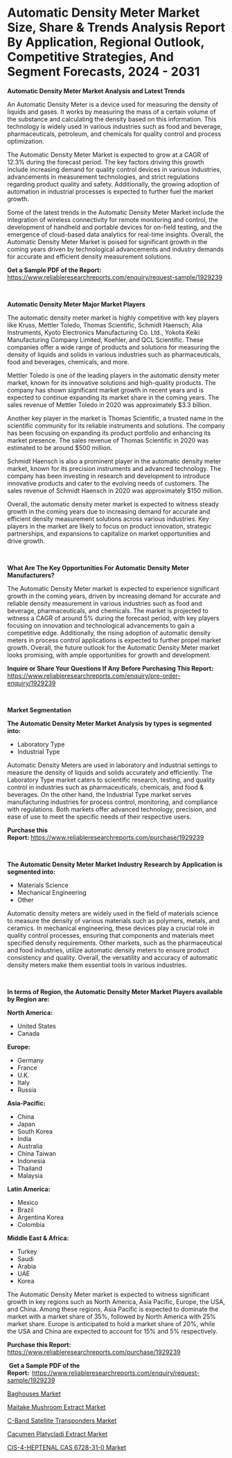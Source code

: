 <p><h1>Automatic Density Meter Market Size, Share & Trends Analysis Report By Application, Regional Outlook, Competitive Strategies, And Segment Forecasts, 2024 - 2031</h1></p><p><strong>Automatic Density Meter Market Analysis and Latest Trends</strong></p>
<p><p>An Automatic Density Meter is a device used for measuring the density of liquids and gases. It works by measuring the mass of a certain volume of the substance and calculating the density based on this information. This technology is widely used in various industries such as food and beverage, pharmaceuticals, petroleum, and chemicals for quality control and process optimization.</p><p>The Automatic Density Meter Market is expected to grow at a CAGR of 12.3% during the forecast period. The key factors driving this growth include increasing demand for quality control devices in various industries, advancements in measurement technologies, and strict regulations regarding product quality and safety. Additionally, the growing adoption of automation in industrial processes is expected to further fuel the market growth.</p><p>Some of the latest trends in the Automatic Density Meter Market include the integration of wireless connectivity for remote monitoring and control, the development of handheld and portable devices for on-field testing, and the emergence of cloud-based data analytics for real-time insights. Overall, the Automatic Density Meter Market is poised for significant growth in the coming years driven by technological advancements and industry demands for accurate and efficient density measurement solutions.</p></p>
<p><strong>Get a Sample PDF of the Report:&nbsp;</strong> <a href="https://www.reliableresearchreports.com/enquiry/request-sample/1929239">https://www.reliableresearchreports.com/enquiry/request-sample/1929239</a></p>
<p>&nbsp;</p>
<p><strong>Automatic Density Meter Major Market Players</strong></p>
<p><p>The automatic density meter market is highly competitive with key players like Kruss, Mettler Toledo, Thomas Scientific, Schmidt Haensch, Alia Instruments, Kyoto Electronics Manufacturing Co. Ltd., Yokota Keiki Manufacturing Company Limited, Koehler, and QCL Scientific. These companies offer a wide range of products and solutions for measuring the density of liquids and solids in various industries such as pharmaceuticals, food and beverages, chemicals, and more.</p><p>Mettler Toledo is one of the leading players in the automatic density meter market, known for its innovative solutions and high-quality products. The company has shown significant market growth in recent years and is expected to continue expanding its market share in the coming years. The sales revenue of Mettler Toledo in 2020 was approximately $3.3 billion.</p><p>Another key player in the market is Thomas Scientific, a trusted name in the scientific community for its reliable instruments and solutions. The company has been focusing on expanding its product portfolio and enhancing its market presence. The sales revenue of Thomas Scientific in 2020 was estimated to be around $500 million.</p><p>Schmidt Haensch is also a prominent player in the automatic density meter market, known for its precision instruments and advanced technology. The company has been investing in research and development to introduce innovative products and cater to the evolving needs of customers. The sales revenue of Schmidt Haensch in 2020 was approximately $150 million.</p><p>Overall, the automatic density meter market is expected to witness steady growth in the coming years due to increasing demand for accurate and efficient density measurement solutions across various industries. Key players in the market are likely to focus on product innovation, strategic partnerships, and expansions to capitalize on market opportunities and drive growth.</p></p>
<p>&nbsp;</p>
<p><strong>What Are The Key Opportunities For Automatic Density Meter Manufacturers?</strong></p>
<p><p>The Automatic Density Meter market is expected to experience significant growth in the coming years, driven by increasing demand for accurate and reliable density measurement in various industries such as food and beverage, pharmaceuticals, and chemicals. The market is projected to witness a CAGR of around 5% during the forecast period, with key players focusing on innovation and technological advancements to gain a competitive edge. Additionally, the rising adoption of automatic density meters in process control applications is expected to further propel market growth. Overall, the future outlook for the Automatic Density Meter market looks promising, with ample opportunities for growth and development.</p></p>
<p><strong>Inquire or Share Your Questions If Any Before Purchasing This Report:</strong> <a href="https://www.reliableresearchreports.com/enquiry/pre-order-enquiry/1929239">https://www.reliableresearchreports.com/enquiry/pre-order-enquiry/1929239</a></p>
<p>&nbsp;</p>
<p><strong>Market Segmentation</strong></p>
<p><strong>The Automatic Density Meter Market Analysis by types is segmented into:</strong></p>
<p><ul><li>Laboratory Type</li><li>Industrial Type</li></ul></p>
<p><p>Automatic Density Meters are used in laboratory and industrial settings to measure the density of liquids and solids accurately and efficiently. The Laboratory Type market caters to scientific research, testing, and quality control in industries such as pharmaceuticals, chemicals, and food & beverages. On the other hand, the Industrial Type market serves manufacturing industries for process control, monitoring, and compliance with regulations. Both markets offer advanced technology, precision, and ease of use to meet the specific needs of their respective users.</p></p>
<p><strong>Purchase this Report:&nbsp;</strong><a href="https://www.reliableresearchreports.com/purchase/1929239">https://www.reliableresearchreports.com/purchase/1929239</a></p>
<p>&nbsp;</p>
<p><strong>The Automatic Density Meter Market Industry Research by Application is segmented into:</strong></p>
<p><ul><li>Materials Science</li><li>Mechanical Engineering</li><li>Other</li></ul></p>
<p><p>Automatic density meters are widely used in the field of materials science to measure the density of various materials such as polymers, metals, and ceramics. In mechanical engineering, these devices play a crucial role in quality control processes, ensuring that components and materials meet specified density requirements. Other markets, such as the pharmaceutical and food industries, utilize automatic density meters to ensure product consistency and quality. Overall, the versatility and accuracy of automatic density meters make them essential tools in various industries.</p></p>
<p>&nbsp;</p>
<p><strong>In terms of Region, the Automatic Density Meter Market Players available by Region are:</strong></p>
<p>
    <p> <strong> North America: </strong>
        <ul>
            <li>United States</li>
            <li>Canada</li>
        </ul>
        </p> 
    <p> <strong> Europe: </strong>
        <ul>
            <li>Germany</li>
            <li>France</li>
            <li>U.K.</li>
            <li>Italy</li>
            <li>Russia</li>
        </ul>
        </p> 
    <p> <strong> Asia-Pacific: </strong>
        <ul>
            <li>China</li>
            <li>Japan</li>
            <li>South Korea</li>
            <li>India</li>
            <li>Australia</li>
            <li>China Taiwan</li>
            <li>Indonesia</li>
            <li>Thailand</li>
            <li>Malaysia</li>
        </ul>
        </p> 
    <p> <strong> Latin America: </strong>
        <ul>
            <li>Mexico</li>
            <li>Brazil</li>
            <li>Argentina Korea</li>
            <li>Colombia</li>
        </ul>
        </p> 
    <p> <strong> Middle East & Africa: </strong>
        <ul>
            <li>Turkey</li>
            <li>Saudi</li>
            <li>Arabia</li>
            <li>UAE</li>
            <li>Korea</li>
        </ul>
    </p>
    </p>
<p><p>The Automatic Density Meter market is expected to witness significant growth in key regions such as North America, Asia Pacific, Europe, the USA, and China. Among these regions, Asia Pacific is expected to dominate the market with a market share of 35%, followed by North America with 25% market share. Europe is anticipated to hold a market share of 20%, while the USA and China are expected to account for 15% and 5% respectively.</p></p>
<p><strong>Purchase this Report: </strong><a href="https://www.reliableresearchreports.com/purchase/1929239">https://www.reliableresearchreports.com/purchase/1929239</a></p>
<p>&nbsp;<strong>Get a Sample PDF of the Report:&nbsp;&nbsp;</strong><a href="https://www.reliableresearchreports.com/enquiry/request-sample/1929239">https://www.reliableresearchreports.com/enquiry/request-sample/1929239</a></p>
<p><strong></strong></p>
<p><p><a href="https://carnation-joke-41f.notion.site/Baghouses-Market-Size-Market-Share-and-Global-Market-Analysis-Report-2024-2031-337b3928877a484ca772343e6705dafe">Baghouses Market</a></p><p><a href="https://view.publitas.com/reportprime-1/maitake-mushroom-extract-market-size-furnishes-valuable-information-encompassing-market-share-market-trends-and-projections-spanning-from-2024-to-2031/">Maitake Mushroom Extract Market</a></p><p><a href="https://extreme-scabiosa-c81.notion.site/C-Band-Satellite-Transponders-Market-Centers-on-Aspects-such-as-Market-Growth-Market-Share-Market--7fbb4cfe0e0541b6947cf84db10b9442">C-Band Satellite Transponders Market</a></p><p><a href="https://view.publitas.com/reportprime-1/cacumen-platycladi-extract-market-size-market-trends-and-growth-outlook-forecasted-for-period-from-2024-to-2031/">Cacumen Platycladi Extract Market</a></p><p><a href="https://adventurous-uranium-ef9.notion.site/CIS-4-HEPTENAL-CAS-6728-31-0-Market-with-the-goal-of-estimating-the-market-size-and-future-growth-po-3dfc80f687714711a719fa3298e0c0ed">CIS-4-HEPTENAL CAS 6728-31-0 Market</a></p></p>